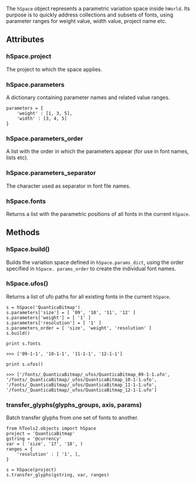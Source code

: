 The `hSpace` object represents a parametric variation space inside `hWorld`. Its purpose is to quickly address collections and subsets of fonts, using parameter ranges for weight value, width value, project name etc.

## Attributes

### hSpace.project

The project to which the space applies.

### hSpace.parameters

A dictionary containing parameter names and related value ranges.

    parameters = {
        'weight' : [1, 3, 5],
        'width' : [3, 4, 5]
    }

### hSpace.parameters\_order

A list with the order in which the parameters appear (for use in font names, lists etc).

### hSpace.parameters\_separator

The character used as separator in font file names.

### hSpace.fonts

Returns a list with the parametric positions of all fonts in the current `hSpace`.


## Methods

### hSpace.build()

Builds the variation space defined in `hSpace.params_dict`, using the order specified in `hSpace. params_order` to create the individual font names.

### hSpace.ufos()

Returns a list of ufo paths for all existing fonts in the current `hSpace`.

    s = hSpace('QuanticaBitmap')
    s.parameters['size'] = [ '09', '10', '11', '12' ]
    s.parameters['weight'] = [ '1' ]
    s.parameters['resolution'] = [ '1' ]
    s.parameters_order = [ 'size', 'weight', 'resolution' ]
    s.build()
    
    print s.fonts
    
    >>> ['09-1-1', '10-1-1', '11-1-1', '12-1-1']
    
    print s.ufos()
    
    >>> ['/fonts/_QuanticaBitmap/_ufos/QuanticaBitmap_09-1-1.ufo', '/fonts/_QuanticaBitmap/_ufos/QuanticaBitmap_10-1-1.ufo', '/fonts/_QuanticaBitmap/_ufos/QuanticaBitmap_11-1-1.ufo', '/fonts/_QuanticaBitmap/_ufos/QuanticaBitmap_12-1-1.ufo']

### transfer_glyphs(glyphs_groups, axis, params)

Batch transfer glyphs from one set of fonts to another.

    from hTools2.objects import hSpace
    project = 'QuanticaBitmap'
    gstring = '@currency'
    var = ( 'size', '17', '18', )
    ranges = {
        'resolution' : [ '1', ],
    }
    
    s = hSpace(project)
    s.transfer_glyphs(gstring, var, ranges)
